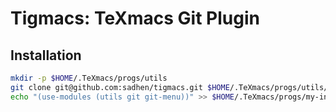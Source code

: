 # Tigmacs: TeXmacs Git Plugin

## Installation
``` bash
mkdir -p $HOME/.TeXmacs/progs/utils
git clone git@github.com:sadhen/tigmacs.git $HOME/.TeXmacs/progs/utils/git
echo "(use-modules (utils git git-menu))" >> $HOME/.TeXmacs/progs/my-init-texmacs.scm
```
